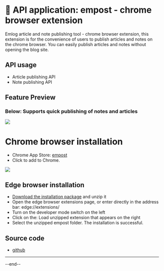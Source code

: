# &#x1f352; API application: empost - chrome browser extension

Emlog article and note publishing tool - chrome browser extension, this extension is for the convenience of users to publish articles and notes on the chrome browser. You can easily publish articles and notes without opening the blog site.

## API usage

- Article publishing API
- Note publishing API

## Feature Preview

### Below: Supports quick publishing of notes and articles

![](https://oss.emlog.net/img/empost-1.png)

# Chrome browser installation

- Chrome App Store: [empost](https://chrome.google.com/webstore/detail/empost/mnahegkpoaiknhdcibopjocnlbggpdcn?utm_source=ext_sidebar&hl=zh-CN)
- Click to add to Chrome.

![](https://oss.emlog.net/img/empst-chrome.png)

## Edge browser installation

- [Download the installation package](https://github.com/emlog/empost/releases/download/v0.0.3/empost.zip) and unzip it
- Open the edge browser extensions page, or enter directly in the address bar: edge://extensions/
- Turn on the developer mode switch on the left
- Click on the: Load unzipped extension that appears on the right
- Select the unzipped empost folder. The installation is successful.

## Source code

- [github](https://github.com/emlog/empost)

---

--end--


